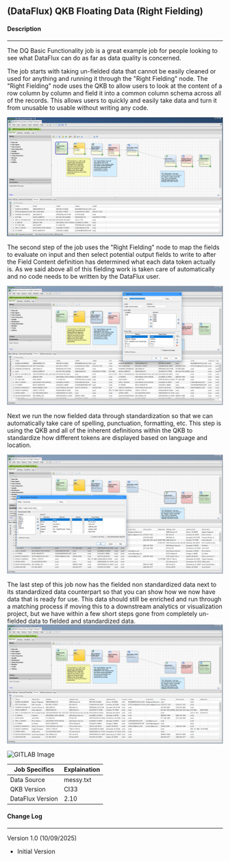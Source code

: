 ## (DataFlux) QKB Floating Data (Right Fielding)

#### Description

------

The DQ Basic Functionality job is a great example job for people looking to see what DataFlux can do as far as data quality is concerned.  

The job starts with taking un-fielded data that cannot be easily cleaned or used for anything and running it through the "Right Fielding" node.  The "Right Fielding" node uses the QKB to allow users to look at the content of a row column by column  and field it into a common column schema across all of the records. This allows users to quickly and easily take data and turn it from unusable to usable without writing any code. 

![Input Data](img/QKB_Floating_Data_Job_input.jpg)

The second step of the job uses the "Right Fielding" node to map the fields to evaluate on input and then select potential output fields to write to after the Field Content definition has determined what each data token actually is.  As we said above all of this fielding work is taken care of automatically and no code needs to be written by the DataFlux user.

![Input Data](img/QKB_Floating_Data_Job_right_fielding.jpg)

Next we run the now fielded data through standardization so that we can automatically take care of spelling, punctuation, formatting, etc.  This step is using the QKB and all of the inherent definitions within the QKB to standardize how different tokens are displayed based on language and location.

![Input Data](img/QKB_Floating_Data_Job_fielded_and_standardized.jpg)

The last step of this job now has the fielded non standardized data next to its standardized data counterpart so that you can show how we now have data that is ready for use.  This data should still be enriched and run through a matching process if moving this to a downstream analytics or visualization project, but we have within a few short steps gone from completely un-fielded data to fielded and standardized data.
  ![Input Data](img/QKB_Floating_Data_Job_output.jpg)

 

![GITLAB Image](./img/Screenshot_1_2.jpg)




| Job Specifics    | Explaination |
| ---------------- | ------------ |
| Data Source      | messy.txt    |
| QKB Version      | CI33         |
| DataFlux Version | 2.10         |

#### Change Log

------

Version 1.0 (10/09/2025)

- Initial Version
